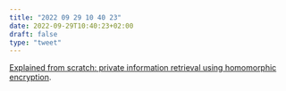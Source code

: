 ```yaml
---
title: "2022 09 29 10 40 23"
date: 2022-09-29T10:40:23+02:00
draft: false
type: "tweet"
---
```

[Explained from scratch: private information retrieval using homomorphic encryption](https://blintzbase.com/posts/pir-and-fhe-from-scratch/).
